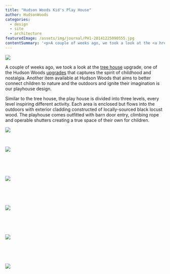```yaml
---
title: "Hudson Woods Kid's Play House"
author: HudsonWoods
categories:
  - design
  - site
  - architecture
featuredImage: /assets/img/journal/PH1-20141225090555.jpg
contentSummary: '<p>A couple of weeks ago, we took a look at the <a href="http://hudsonwoods.com/blog/hudson-woods-tree-house" target="_blank">tree house</a> upgrade, one of the Hudson Woods <a href="http://hudsonwoods.com/upgrades" target="_blank">upgrades</a> that captures the spirit of childhood and nostalgia. Another item available at Hudson Woods that aims to better connect children to nature and the outdoors and ignite their imagination is our playhouse design.</p>'
---
```

<p><img src="/assets/img/journal/resized/PH1.jpg"></p><p>A couple of weeks ago, we took a look at the <a href="http://hudsonwoods.com/blog/hudson-woods-tree-house" target="_blank">tree house</a> upgrade, one of the Hudson Woods <a href="http://hudsonwoods.com/upgrades" target="_blank">upgrades</a> that captures the spirit of childhood and nostalgia. Another item available at Hudson Woods that aims to better connect children to nature and the outdoors and ignite their imagination is our playhouse design. </p><p>Similar to the tree house, the play house is divided into three levels, every level inspiring different activity. Each area is enclosed but flows into the outdoors with exterior cladding constructed of locally-sourced black locust wood. The playhouse comes outfitted with barn door entry, climbing rope and operable shutters creating a true space of their own for children. </p><p><img src="/assets/img/journal/resized/PH3.jpg"></p><p><br></p><p><img src="/assets/img/journal/resized/PH2.jpg"></p><p><br></p><p><br></p><p><img src="/assets/img/journal/resized/PH5.jpg"></p><p><br></p><p><br></p><p><img src="/assets/img/journal/resized/PH6.png"></p><p><br></p><p><br></p><p><img src="/assets/img/journal/resized/PH7.png"></p><p><br></p><p><br></p><p><img src="/assets/img/journal/resized/PH8.png"></p>